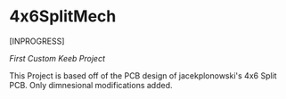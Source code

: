 # 4x6SplitMech
[INPROGRESS]

*First Custom Keeb Project*



This Project is based off of the PCB design of jacekplonowski's 4x6 Split PCB. Only dimnesional modifications added. 
